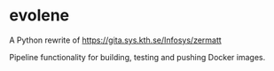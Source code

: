 # evolene
A Python rewrite of https://gita.sys.kth.se/Infosys/zermatt

Pipeline functionality for building, testing and pushing Docker images.
